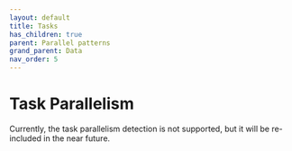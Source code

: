 ```yaml
---
layout: default
title: Tasks
has_children: true
parent: Parallel patterns
grand_parent: Data
nav_order: 5
---
```


# Task Parallelism
Currently, the task parallelism detection is not supported, but it will be re-included in the near future.
